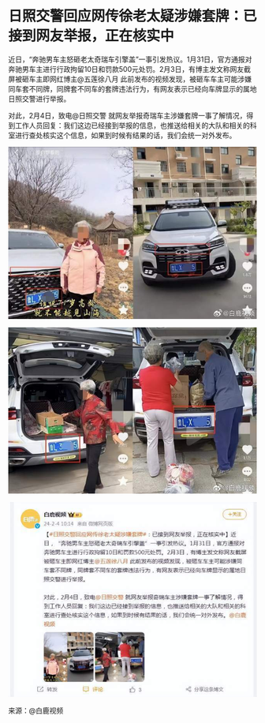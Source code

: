 # 日照交警回应网传徐老太疑涉嫌套牌：已接到网友举报，正在核实中

近日，“奔驰男车主怒砸老太奇瑞车引擎盖”一事引发热议。1月31日，官方通报对奔驰男车主进行行政拘留10日和罚款500元处罚。2月3日，有博主发文称网友截屏被砸车主即网红博主@五莲徐八月
此前发布的视频发现，被砸车车主可能涉嫌同车套不同牌，同牌套不同车的套牌违法行为，有网友表示已经向车牌显示的属地日照交警进行举报。

对此，2月4日，致电@日照交警
就网友举报奇瑞车主涉嫌套牌一事了解情况，得到工作人员回复：我们这边已经接到举报的信息，也推送给相关的大队和相关的科室进行查处核实这个信息，如果到时候有结果的话，我们会统一对外发布。

![9af6beb63a30a9b1fe1dfef288b15693.jpg](https://raw.githubusercontent.com/qqhsx/qqnews_image/main/2024/02/04/日照交警回应网传徐老太疑涉嫌套牌：已接到网友举报，正在核实中/9af6beb63a30a9b1fe1dfef288b15693.jpg)

![09778f024163251071bb166fee597a85.jpg](https://raw.githubusercontent.com/qqhsx/qqnews_image/main/2024/02/04/日照交警回应网传徐老太疑涉嫌套牌：已接到网友举报，正在核实中/09778f024163251071bb166fee597a85.jpg)

![d5c99e14973aed5680fe3cc975c83d98.jpg](https://raw.githubusercontent.com/qqhsx/qqnews_image/main/2024/02/04/日照交警回应网传徐老太疑涉嫌套牌：已接到网友举报，正在核实中/d5c99e14973aed5680fe3cc975c83d98.jpg)

来源：@白鹿视频

